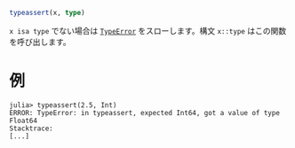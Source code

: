 ```julia
typeassert(x, type)
```

`x isa type` でない場合は [`TypeError`](@ref) をスローします。構文 `x::type` はこの関数を呼び出します。

# 例

```jldoctest
julia> typeassert(2.5, Int)
ERROR: TypeError: in typeassert, expected Int64, got a value of type Float64
Stacktrace:
[...]
```
